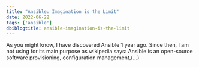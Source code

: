 ```yaml
---
title: "Ansible: Imagination is the Limit"
date: 2022-06-22
tags: ['ansible']
dbiblogtitle: ansible-imagination-is-the-limit
---
```

As you might know, I have discovered Ansible 1 year ago. Since then, I am not using for its main purpose as wikipedia says: Ansible is an open-source software provisioning, configuration management,(…)